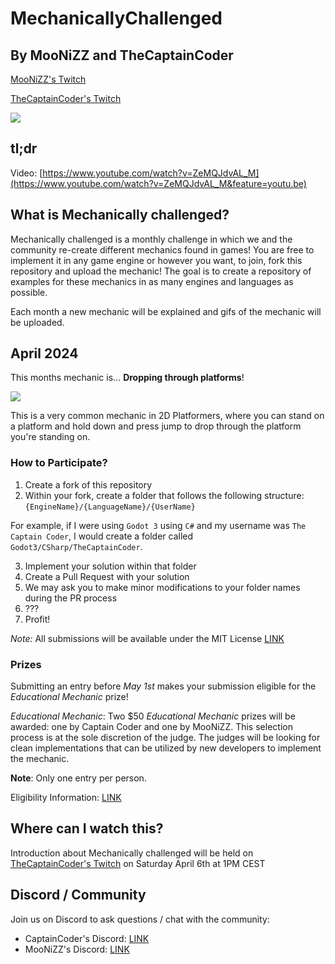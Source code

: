 # MechanicallyChallenged
## By MooNiZZ and TheCaptainCoder
[MooNiZZ's Twitch](https://twitch.tv/moonizz) 

[TheCaptainCoder's Twitch](https://twitch.tv/theCaptainCoder)

![](https://raw.githubusercontent.com/MooNiZZ/MechanicallyChallenged/main/MechanicallyChallengedLogo.png)

## tl;dr

Video: [https://www.youtube.com/watch?v=ZeMQJdvAL_M](https://www.youtube.com/watch?v=ZeMQJdvAL_M&feature=youtu.be)

## What is Mechanically challenged?
Mechanically challenged is a monthly challenge in which we and the community
re-create different mechanics found in games! You are free to implement it in
any game engine or however you want, to join, fork this repository and upload
the mechanic! The goal is to create a repository of examples for these mechanics
in as many engines and languages as possible.

Each month a new mechanic will be explained and gifs of the mechanic will be
uploaded.

## April 2024
This months mechanic is... **Dropping through platforms**! 

![](https://raw.githubusercontent.com/MooNiZZ/MechanicallyChallenged/main/JumpDownThroughPlatformDeadCells2.gif)

This is a very common mechanic in 2D Platformers, where you can stand on a
platform and hold down and press jump to drop through the platform you're
standing on.

### How to Participate?

1. Create a fork of this repository
2. Within your fork, create a folder that follows the following structure: `{EngineName}/{LanguageName}/{UserName}`

For example, if I were using `Godot 3` using `C#` and my username was `The Captain Coder`, I would create a folder called `Godot3/CSharp/TheCaptainCoder`.

3. Implement your solution within that folder
4. Create a Pull Request with your solution
5. We may ask you to make minor modifications to your folder names during the PR process
6. ???
7. Profit!

*Note:* All submissions will be available under the MIT License [LINK](LICENSE.md)

### Prizes

Submitting an entry before *May 1st* makes your submission eligible for the
*Educational Mechanic* prize!

*Educational Mechanic*: Two $50 *Educational Mechanic* prizes will be awarded:
one by Captain Coder and one by MooNiZZ. This selection process is at the sole
discretion of the judge. The judges will be looking for clean implementations
that can be utilized by new developers to implement the mechanic.

**Note**: Only one entry per person.

Eligibility Information: [LINK](Eligibility.md)

## Where can I watch this?
Introduction about Mechanically challenged will be held on [TheCaptainCoder's
Twitch](https://twitch.tv/theCaptainCoder) on Saturday April 6th at 1PM CEST

## Discord / Community

Join us on Discord to ask questions / chat with the community:

* CaptainCoder's Discord: [LINK](https://discord.gg/Ef2TdQGKh7)
* MooNiZZ's Discord: [LINK](https://discord.gg/nE84TGeWuU)